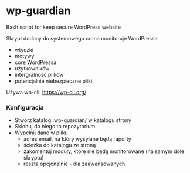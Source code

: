 # wp-guardian
Bash script for keep secure WordPress website

Skrypt dodany do systemowego crona monitoruje WordPressa
- wtyczki
- motywy
- core WordPressa
- użytkowników
- intergralność plików
- potencjalnie niebezpieczne pliki

Używa wp-cli: https://wp-cli.org/

### Konfiguracja
- Stworz katalog .wp-guardian/ w katalogu strony
- Sklonuj do niego to repozytorium
- Wypełnij dane w pliku
	- adres email, na który wysyłane będą raporty
	- ścieżka do katalogu ze stroną
	- zakomentuj moduły, które nie będą monitorowane (na samym dole skryptu)
	- reszta opcjonalnie - dla zaawansowanych

